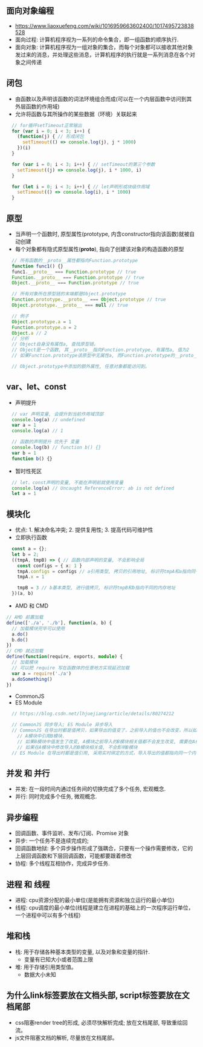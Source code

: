 ## 面向对象编程
* https://www.liaoxuefeng.com/wiki/1016959663602400/1017495723838528
* 面向过程: 计算机程序视为一系列的命令集合，即一组函数的顺序执行.
* 面向对象: 计算机程序视为一组对象的集合，而每个对象都可以接收其他对象发过来的消息，并处理这些消息，计算机程序的执行就是一系列消息在各个对象之间传递

## 闭包
* 由函数以及声明该函数的词法环境组合而成(可以在一个内层函数中访问到其外层函数的作用域)
* 允许将函数与其所操作的某些数据（环境）关联起来
```ts
  // for循环setTimeout正常输出
  for (var i = 0; i < 3; i++) {
    (function(j) { // 形成闭包
      setTimeout(() => console.log(j), j * 1000)
    })(i)
  }

  for (var i = 0; i < 3; i++) { // setTimeout的第三个参数
    setTimeout((j) => console.log(j), i * 1000, i)
  }

  for (let i = 0; i < 3; i++) { // let声明形成块级作用域
    setTimeout(() => console.log(i), i * 1000)
  }
```

## 原型
* 当声明一个函数时, 原型属性(prototype, 内含constructor指向该函数)就被自动创建
* 每个对象都有隐式原型属性(__proto__), 指向了创建该对象的构造函数的原型
```ts
  // 所有函数的__proto__属性都指向Function.prototype
  function func1() {}
  func1.__proto__ === Function.prototype // true
  Function.__proto__ === Function.prototype // true
  Object.__proto__ === Function.prototype // true

  // 所有对象所在原型链的末端都是Object.prototype
  Function.prototype.__proto__ === Object.prototype // true
  Object.prototype.__proto__ === null // true

  // 例子
  Object.prototype.a = 1
  Function.prototype.a = 2
  Object.a // 2
  // 分析
  // Object自身没有属性a, 查找原型链。
  // Object是一个函数, 其__proto__指向Function.prototype, 有属性a, 值为2
  // 如果Function.prototype该原型中无属性a, 而Function.prototype的__proto__指向Object.prototype, 有属性a, 值为1

  // Object.prototype中添加的额外属性, 任意对象都能访问到。
```

## var、let、const
* 声明提升
```ts
  // var 声明变量, 会提升到当前作用域顶部
  console.log(a) // undefined
  var a = 1
  console.log(a) // 1

  // 函数的声明提升 优先于 变量
  console.log(b) // function b() {}
  var b = 1
  function b() {}
```
* 暂时性死区
```ts
  // let、const声明的变量, 不能在声明前就使用变量
  console.log(a) // Uncaught ReferenceError: ab is not defined
  let a = 1
```

## 模块化
* 优点: 1. 解决命名冲突; 2. 提供复用性; 3. 提高代码可维护性
* 立即执行函数
```ts
  const a = {};
  let b = 2;
  ((tmpA, tmpB) => { // 函数内部声明的变量, 不会影响全局
    const configs = { x: 1 }
    tmpA.configs = configs // a引用类型, 拷贝的引用地址, 标识符tmpA和a指向同一个对象
    tmpA.x = 1

    tmpB = 3 // b基本类型, 进行值拷贝, 标识符tmpB和b指向不同的内存地址
  })(a, b)
```
* AMD 和 CMD
```ts
// AMD 前置加载
define(['./a', './b'], function(a, b) {
  // 加载模块完毕可以使用
  a.do()
  b.do()
})
// CMD 就近加载
define(function(require, exports, module) {
  // 加载模块
  // 可以把 require 写在函数体的任意地方实现延迟加载
  var a = require('./a')
  a.doSomething()
})
```
* CommonJS
* ES Module
```ts
  // https://blog.csdn.net/lhjuejiang/article/details/80274212

  // CommonJS 同步导入; ES Module 异步导入
  // CommonJS 在导出时都是值拷贝，如果导出的值变了，之前导入的值也不会改变，所以如果想更新导入的值，必须重新导入一次。
    // A模块中引用B模块.
    // 如果B模块中值发生了改变, A模块之前导入的B模块相关值都不会发生改变, 需要在A模块中重新导入一次
    // 如果在A模块中修改导入的B模块相关值, 不会影响B模块
  // ES Module 在导出时都是值引用, 采用实时绑定的方式，导入导出的值都指向同一个内存地址，导入值会跟随导出值变化
```

## 并发 和 并行
* 并发: 在一段时间内通过任务间的切换完成了多个任务, 宏观概念.
* 并行: 同时完成多个任务, 微观概念.

## 异步编程
* 回调函数、事件监听、发布/订阅、Promise 对象
* 异步: 一个任务不是连续完成的;
* 回调函数地狱: 多个异步操作形成了强耦合，只要有一个操作需要修改，它的上层回调函数和下层回调函数，可能都要跟着修改
* 协程: 多个线程互相协作，完成异步任务.

## 进程 和 线程
* 进程: cpu资源分配的最小单位(是能拥有资源和独立运行的最小单位)
* 线程: cpu调度的最小单位(线程是建立在进程的基础上的一次程序运行单位，一个进程中可以有多个线程)

## 堆和栈
* 栈: 用于存储各种基本类型的变量, 以及对象和变量的指针. 
  * 变量有已知大小或者范围上限
* 堆: 用于存储引用类型值。
  * 数据大小未知

## 为什么link标签要放在文档头部, script标签要放在文档尾部
* css阻塞render tree的形成, 必须尽快解析完成; 放在文档尾部, 导致重绘回流。
* js文件阻塞文档的解析, 尽量放在文档尾部。